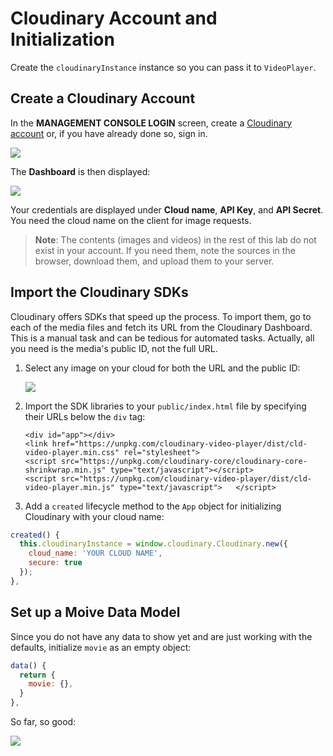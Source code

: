 # Cloudinary Account and Initialization

Create the `cloudinaryInstance` instance so you can pass it to `VideoPlayer`.

## Create a Cloudinary Account

In the **MANAGEMENT CONSOLE LOGIN** screen, create a [Cloudinary account](https://cloudinary.com/users/login?utm_source=Gitbook&utm_medium=VueJS&utm_content=Buid_Mini_Netflix_VueJS) or, if you have already done so, sign in.

![](https://d2mxuefqeaa7sj.cloudfront.net/s_C4E0BB4A3CA481FA22D9AA6239D953F2B1D94D00408DB28F7AB567E3C6C4DB1A_1521618396504_Screen+Shot+2018-03-21+at+8.46.20+AM.png)

The **Dashboard** is then displayed:

![](https://d2mxuefqeaa7sj.cloudfront.net/s_C4E0BB4A3CA481FA22D9AA6239D953F2B1D94D00408DB28F7AB567E3C6C4DB1A_1521618722441_Screen+Shot+2018-03-21+at+8.48.56+AM.png)

Your credentials are displayed under **Cloud name**, **API Key**, and **API Secret**. You need the cloud name on the client for image requests.

> **Note**: The contents \(images and videos\) in the rest of this lab do not exist in your account. If you need them, note the sources in the browser, download them, and upload them to your server.

## Import the Cloudinary SDKs

Cloudinary offers SDKs that speed up the process. To import them, go to each of the media files and fetch its URL from the Cloudinary Dashboard. This is a manual task and can be tedious for automated tasks. Actually, all you need is the media's public ID, not the full URL.

1. Select any image on your cloud for both the URL and the public ID:

   ![](https://d2mxuefqeaa7sj.cloudfront.net/s_C4E0BB4A3CA481FA22D9AA6239D953F2B1D94D00408DB28F7AB567E3C6C4DB1A_1521619740815_Screen+Shot+2018-03-21+at+9.06.14+AM.png)

2. Import the SDK libraries to your `public/index.html` file by specifying their URLs below the `div` tag:

   ```markup
   <div id="app"></div>
   <link href="https://unpkg.com/cloudinary-video-player/dist/cld-video-player.min.css" rel="stylesheet">
   <script src="https://unpkg.com/cloudinary-core/cloudinary-core-shrinkwrap.min.js" type="text/javascript"></script>
   <script src="https://unpkg.com/cloudinary-video-player/dist/cld-video-player.min.js" type="text/javascript">   </script>
   ```

3. Add a `created` lifecycle method to the `App` object for initializing Cloudinary with your cloud name:

```javascript
created() {
  this.cloudinaryInstance = window.cloudinary.Cloudinary.new({
    cloud_name: 'YOUR CLOUD NAME',
    secure: true
  });
},
```

## Set up a Moive Data Model

Since you do not have any data to show yet and are just working with the defaults, initialize `movie` as an empty object:

```javascript
data() {
  return {
    movie: {},
  }
},
```

So far, so good:

![](https://res.cloudinary.com/christekh/image/upload/v1521675046/Screen_Shot_2018-03-22_at_12.26.46_AM_jph6qh.png)

